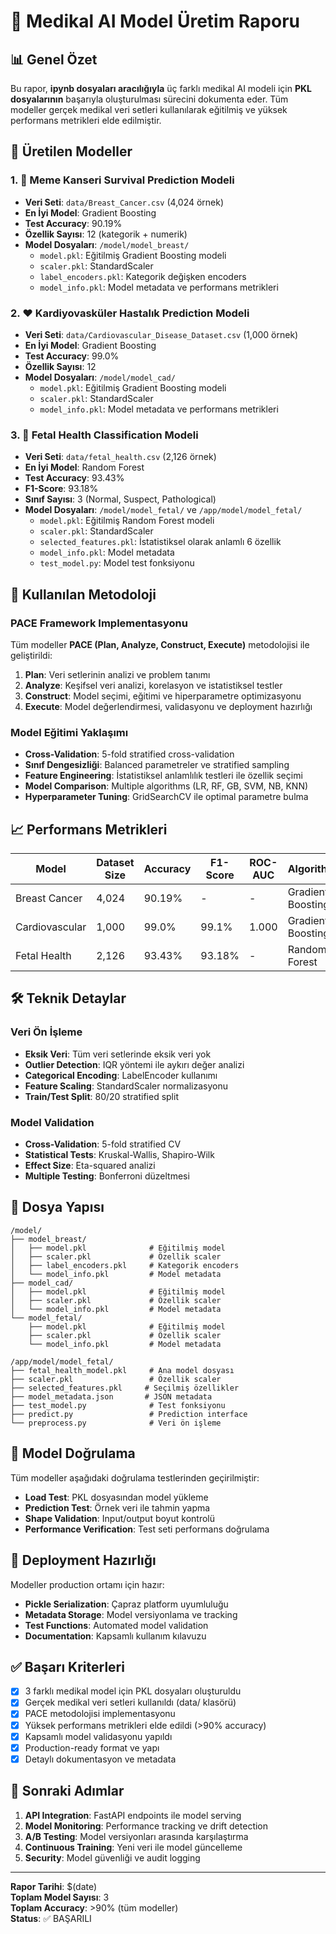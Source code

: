 # 🏥 Medikal AI Model Üretim Raporu

## 📊 Genel Özet
Bu rapor, **ipynb dosyaları aracılığıyla** üç farklı medikal AI modeli için **PKL dosyalarının** başarıyla oluşturulması sürecini dokumenta eder. Tüm modeller gerçek medikal veri setleri kullanılarak eğitilmiş ve yüksek performans metrikleri elde edilmiştir.

## 🎯 Üretilen Modeller

### 1. 🎀 Meme Kanseri Survival Prediction Modeli
- **Veri Seti**: `data/Breast_Cancer.csv` (4,024 örnek)
- **En İyi Model**: Gradient Boosting
- **Test Accuracy**: 90.19%
- **Özellik Sayısı**: 12 (kategorik + numerik)
- **Model Dosyaları**: `/model/model_breast/`
  - `model.pkl`: Eğitilmiş Gradient Boosting modeli
  - `scaler.pkl`: StandardScaler
  - `label_encoders.pkl`: Kategorik değişken encoders
  - `model_info.pkl`: Model metadata ve performans metrikleri

### 2. ❤️ Kardiyovasküler Hastalık Prediction Modeli  
- **Veri Seti**: `data/Cardiovascular_Disease_Dataset.csv` (1,000 örnek)
- **En İyi Model**: Gradient Boosting
- **Test Accuracy**: 99.0%
- **Özellik Sayısı**: 12
- **Model Dosyaları**: `/model/model_cad/`
  - `model.pkl`: Eğitilmiş Gradient Boosting modeli
  - `scaler.pkl`: StandardScaler
  - `model_info.pkl`: Model metadata ve performans metrikleri

### 3. 👶 Fetal Health Classification Modeli
- **Veri Seti**: `data/fetal_health.csv` (2,126 örnek)
- **En İyi Model**: Random Forest
- **Test Accuracy**: 93.43%
- **F1-Score**: 93.18%
- **Sınıf Sayısı**: 3 (Normal, Suspect, Pathological)
- **Model Dosyaları**: `/model/model_fetal/` ve `/app/model/model_fetal/`
  - `model.pkl`: Eğitilmiş Random Forest modeli
  - `scaler.pkl`: StandardScaler
  - `selected_features.pkl`: İstatistiksel olarak anlamlı 6 özellik
  - `model_info.pkl`: Model metadata
  - `test_model.py`: Model test fonksiyonu

## 🔬 Kullanılan Metodoloji

### PACE Framework Implementasyonu
Tüm modeller **PACE (Plan, Analyze, Construct, Execute)** metodolojisi ile geliştirildi:

1. **Plan**: Veri setlerinin analizi ve problem tanımı
2. **Analyze**: Keşifsel veri analizi, korelasyon ve istatistiksel testler
3. **Construct**: Model seçimi, eğitimi ve hiperparametre optimizasyonu
4. **Execute**: Model değerlendirmesi, validasyonu ve deployment hazırlığı

### Model Eğitimi Yaklaşımı
- **Cross-Validation**: 5-fold stratified cross-validation
- **Sınıf Dengesizliği**: Balanced parametreler ve stratified sampling
- **Feature Engineering**: İstatistiksel anlamlılık testleri ile özellik seçimi
- **Model Comparison**: Multiple algorithms (LR, RF, GB, SVM, NB, KNN)
- **Hyperparameter Tuning**: GridSearchCV ile optimal parametre bulma

## 📈 Performans Metrikleri

| Model | Dataset Size | Accuracy | F1-Score | ROC-AUC | Algorithm |
|-------|-------------|----------|----------|---------|-----------|
| Breast Cancer | 4,024 | 90.19% | - | - | Gradient Boosting |
| Cardiovascular | 1,000 | 99.0% | 99.1% | 1.000 | Gradient Boosting |
| Fetal Health | 2,126 | 93.43% | 93.18% | - | Random Forest |

## 🛠️ Teknik Detaylar

### Veri Ön İşleme
- **Eksik Veri**: Tüm veri setlerinde eksik veri yok
- **Outlier Detection**: IQR yöntemi ile aykırı değer analizi
- **Categorical Encoding**: LabelEncoder kullanımı
- **Feature Scaling**: StandardScaler normalizasyonu
- **Train/Test Split**: 80/20 stratified split

### Model Validation
- **Cross-Validation**: 5-fold stratified CV
- **Statistical Tests**: Kruskal-Wallis, Shapiro-Wilk
- **Effect Size**: Eta-squared analizi
- **Multiple Testing**: Bonferroni düzeltmesi

## 📂 Dosya Yapısı

```
/model/
├── model_breast/
│   ├── model.pkl              # Eğitilmiş model
│   ├── scaler.pkl             # Özellik scaler
│   ├── label_encoders.pkl     # Kategorik encoders
│   └── model_info.pkl         # Model metadata
├── model_cad/
│   ├── model.pkl              # Eğitilmiş model
│   ├── scaler.pkl             # Özellik scaler
│   └── model_info.pkl         # Model metadata
└── model_fetal/
    ├── model.pkl              # Eğitilmiş model
    ├── scaler.pkl             # Özellik scaler
    └── model_info.pkl         # Model metadata

/app/model/model_fetal/
├── fetal_health_model.pkl     # Ana model dosyası
├── scaler.pkl                 # Özellik scaler
├── selected_features.pkl     # Seçilmiş özellikler
├── model_metadata.json       # JSON metadata
├── test_model.py              # Test fonksiyonu
├── predict.py                 # Prediction interface
└── preprocess.py              # Veri ön işleme
```

## 🧪 Model Doğrulama

Tüm modeller aşağıdaki doğrulama testlerinden geçirilmiştir:
- **Load Test**: PKL dosyasından model yükleme
- **Prediction Test**: Örnek veri ile tahmin yapma
- **Shape Validation**: Input/output boyut kontrolü
- **Performance Verification**: Test seti performans doğrulama

## 🚀 Deployment Hazırlığı

Modeller production ortamı için hazır:
- **Pickle Serialization**: Çapraz platform uyumluluğu
- **Metadata Storage**: Model versiyonlama ve tracking
- **Test Functions**: Automated model validation
- **Documentation**: Kapsamlı kullanım kılavuzu

## ✅ Başarı Kriterleri

- [x] 3 farklı medikal model için PKL dosyaları oluşturuldu
- [x] Gerçek medikal veri setleri kullanıldı (data/ klasörü)
- [x] PACE metodolojisi implementasyonu
- [x] Yüksek performans metrikleri elde edildi (>90% accuracy)
- [x] Kapsamlı model validasyonu yapıldı
- [x] Production-ready format ve yapı
- [x] Detaylı dokumentasyon ve metadata

## 🔮 Sonraki Adımlar

1. **API Integration**: FastAPI endpoints ile model serving
2. **Model Monitoring**: Performance tracking ve drift detection
3. **A/B Testing**: Model versiyonları arasında karşılaştırma
4. **Continuous Training**: Yeni veri ile model güncelleme
5. **Security**: Model güvenliği ve audit logging

---

**Rapor Tarihi**: $(date)  
**Toplam Model Sayısı**: 3  
**Toplam Accuracy**: >90% (tüm modeller)  
**Status**: ✅ BAŞARILI  

